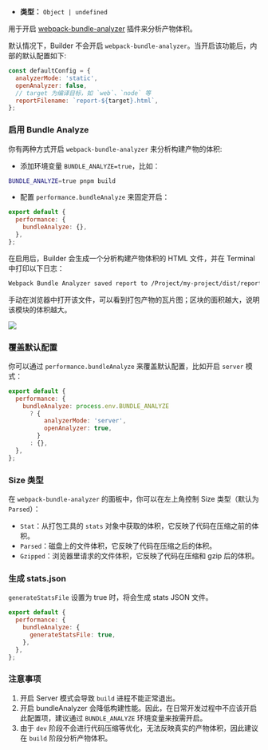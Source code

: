 - **类型：** `Object | undefined`

用于开启 [webpack-bundle-analyzer](https://github.com/webpack-contrib/webpack-bundle-analyzer) 插件来分析产物体积。

默认情况下，Builder 不会开启 `webpack-bundle-analyzer`。当开启该功能后，内部的默认配置如下:

```js
const defaultConfig = {
  analyzerMode: 'static',
  openAnalyzer: false,
  // target 为编译目标，如 `web`、`node` 等
  reportFilename: `report-${target}.html`,
};
```

### 启用 Bundle Analyze

你有两种方式开启 `webpack-bundle-analyzer` 来分析构建产物的体积:

- 添加环境变量 `BUNDLE_ANALYZE=true`，比如：

```bash
BUNDLE_ANALYZE=true pnpm build
```

- 配置 `performance.bundleAnalyze` 来固定开启：

```js
export default {
  performance: {
    bundleAnalyze: {},
  },
};
```

在启用后，Builder 会生成一个分析构建产物体积的 HTML 文件，并在 Terminal 中打印以下日志：

```bash
Webpack Bundle Analyzer saved report to /Project/my-project/dist/report-web.html
```

手动在浏览器中打开该文件，可以看到打包产物的瓦片图；区块的面积越大，说明该模块的体积越大。

![](https://lf3-static.bytednsdoc.com/obj/eden-cn/aphqeh7uhohpquloj/modern-js/mwa-build-analyze-8784f762c1ab0cb20935829d5f912c4c.png)

### 覆盖默认配置

你可以通过 `performance.bundleAnalyze` 来覆盖默认配置，比如开启 `server` 模式：

```js
export default {
  performance: {
    bundleAnalyze: process.env.BUNDLE_ANALYZE
      ? {
          analyzerMode: 'server',
          openAnalyzer: true,
        }
      : {},
  },
};
```

### Size 类型

在 `webpack-bundle-analyzer` 的面板中，你可以在左上角控制 Size 类型（默认为 `Parsed`）：

- `Stat`：从打包工具的 `stats` 对象中获取的体积，它反映了代码在压缩之前的体积。
- `Parsed`：磁盘上的文件体积，它反映了代码在压缩之后的体积。
- `Gzipped`：浏览器里请求的文件体积，它反映了代码在压缩和 gzip 后的体积。

### 生成 stats.json

`generateStatsFile` 设置为 true 时，将会生成 stats JSON 文件。

```js
export default {
  performance: {
    bundleAnalyze: {
      generateStatsFile: true,
    },
  },
};
```

### 注意事项

1. 开启 Server 模式会导致 `build` 进程不能正常退出。
2. 开启 bundleAnalyzer 会降低构建性能。因此，在日常开发过程中不应该开启此配置项，建议通过 `BUNDLE_ANALYZE` 环境变量来按需开启。
3. 由于 `dev` 阶段不会进行代码压缩等优化，无法反映真实的产物体积，因此建议在 `build` 阶段分析产物体积。
